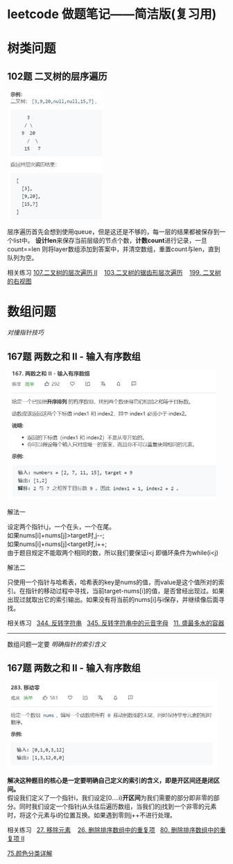 # leetcode 做题笔记——简洁版(复习用)

# 树类问题

## 102题 二叉树的层序遍历

<img src="picture/102.png" height=300px>

层序遍历首先会想到使用queue，但是这还是不够的，每一层的结果都被保存到一个list中。
**设计len**来保存当前层级的节点个数，**计数count**进行记录，一旦count==len 则将layer数组添加到答案中，并清空数组，重置count与len，直到队列为空。

相关练习 
[107.二叉树的层次遍历 II](https://leetcode-cn.com/problems/binary-tree-level-order-traversal-ii/)&nbsp;&nbsp;&nbsp;
[103.二叉树的锯齿形层次遍历](https://leetcode-cn.com/problems/binary-tree-zigzag-level-order-traversal/)&nbsp;&nbsp;&nbsp;
[199. 二叉树的右视图](https://leetcode-cn.com/problems/binary-tree-right-side-view/)


# 数组问题

*对撞指针技巧*

## 167题 两数之和 II - 输入有序数组

<img src="picture/167.png" height=300px>

解法一

设定两个指针i,j，一个在头，一个在尾。</br>
如果nums[i]+nums[j]>target时,j--; </br>
如果nums[i]+nums[j]<target时,i++; </br>
由于题目规定不能取两个相同的数，所以我们要保证i<j 即循环条件为while(i<j)


解法二

只使用一个指针与哈希表，哈希表的key是nums的值，而value是这个值所对的索引。在指针的移动过程中寻找，当前target-nums[i]的值，是否曾经出现过。如果出现过就取出它的索引输出。如果没有将当前的nums[i]与i保存，并继续像后面寻找。

相关练习&nbsp;&nbsp;&nbsp;[344. 反转字符串](https://leetcode-cn.com/problems/reverse-string/)&nbsp;&nbsp;&nbsp;[345. 反转字符串中的元音字母](https://leetcode-cn.com/problems/reverse-vowels-of-a-string/)&nbsp;&nbsp;&nbsp;[11. 盛最多水的容器](https://leetcode-cn.com/problems/container-with-most-water/)

---

数组问题一定要 *明确指针的索引含义*

## 167题 两数之和 II - 输入有序数组

<img src="picture/283.png" height=200px>

**解决这种题目的核心是一定要明确自己定义的索引的含义，即是开区间还是闭区间。**</br>
假设我们定义了一个指针i，我们设定[0....i)**开区间**为我们需要的部分即非零的部分。同时我们设定一个指针j从头往后遍历数组，当我们的j找到一个非零的元素时，将这个元素与i的位置互换。如果遇到零则j++不进行处理。

相关练习&nbsp;&nbsp;&nbsp;[27. 移除元素](https://leetcode-cn.com/problems/remove-element//) &nbsp;&nbsp;&nbsp;[26. 删除排序数组中的重复项](https://leetcode-cn.com/problems/remove-duplicates-from-sorted-array/)&nbsp;&nbsp;&nbsp;[80. 删除排序数组中的重复项 II](https://leetcode-cn.com/problems/remove-element//)

[75.颜色分类详解](https://wangxucheng1995.github.io/2020/05/18/%E5%B0%8F%E7%99%BD%E7%9A%84%E7%AE%97%E6%B3%95%E4%BF%AE%E7%82%BC%E4%B9%8B%E6%97%85-%E6%95%B0%E7%BB%84%E9%97%AE%E9%A2%98/)













